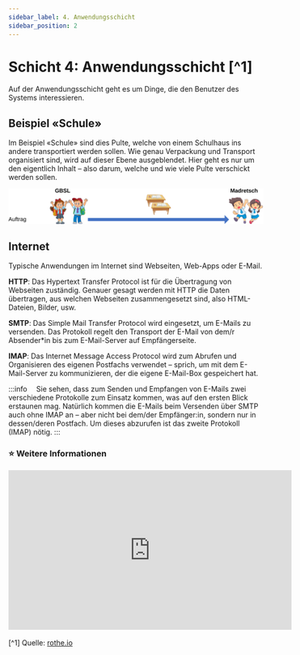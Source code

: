 ```yaml
---
sidebar_label: 4. Anwendungsschicht
sidebar_position: 2
---
```


# Schicht 4: Anwendungsschicht [^1]

Auf der Anwendungsschicht geht es um Dinge, die den Benutzer des Systems interessieren.

## Beispiel «Schule»
Im Beispiel «Schule» sind dies Pulte, welche von einem Schulhaus ins andere transportiert werden sollen. Wie genau Verpackung und Transport organisiert sind, wird auf dieser Ebene ausgeblendet. Hier geht es nur um den eigentlich Inhalt – also darum, welche und wie viele Pulte verschickt werden sollen.

![@](img/001-school-example.svg)

## Internet
Typische Anwendungen im Internet sind Webseiten, Web-Apps oder E-Mail.

**HTTP**: Das Hypertext Transfer Protocol ist für die Übertragung von Webseiten zuständig. Genauer gesagt werden mit HTTP die Daten übertragen, aus welchen Webseiten zusammengesetzt sind, also HTML-Dateien, Bilder, usw.

**SMTP**: Das Simple Mail Transfer Protocol wird eingesetzt, um E-Mails zu versenden. Das Protokoll regelt den Transport der E-Mail von dem/r Absender*in bis zum E-Mail-Server auf Empfängerseite.

**IMAP**: Das Internet Message Access Protocol wird zum Abrufen und Organisieren des eigenen Postfachs verwendet – sprich, um mit dem E-Mail-Server zu kommunizieren, der die eigene E-Mail-Box gespeichert hat.

:::info ⠀
Sie sehen, dass zum Senden und Empfangen von E-Mails zwei verschiedene Protokolle zum Einsatz kommen, was auf den ersten Blick erstaunen mag. Natürlich kommen die E-Mails beim Versenden über SMTP auch ohne IMAP an – aber nicht bei dem/der Empfänger:in, sondern nur in dessen/deren Postfach. Um dieses abzurufen ist das zweite Protokoll (IMAP) nötig.
:::

### ⭐ Weitere Informationen

<iframe width="560" height="315" src="https://www.youtube.com/embed/kBXQZMmiA4s" title="YouTube video player" frameborder="0" allow="accelerometer; autoplay; clipboard-write; encrypted-media; gyroscope; picture-in-picture" allowfullscreen></iframe>

[^1] Quelle: [rothe.io](https://rothe.io/?b=network&p=80064)